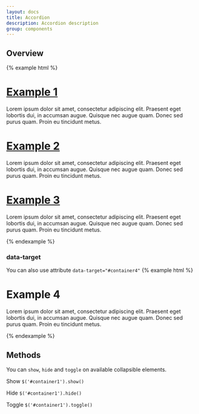 ```yaml
---
layout: docs
title: Accordion
description: Accordion description
group: components
---
```

## Overview ##
{% example html %}
<div id="accordionExample">
   <div id="heading1">
      <h1 class="env-text">
         <a href="#container1" data-env-accordion aria-controls="container1">
            Example 1
         </a>
      </h1>
   </div>
   <div id="container1" class="env-accordion env-accordion--show" aria-expanded="true" aria-labelledby="heading1" data-parent="#accordionExample">
      <p class="env-text">Lorem ipsum dolor sit amet, consectetur adipiscing elit. Praesent eget lobortis dui, in accumsan augue. Quisque nec augue quam. Donec sed purus quam. Proin eu tincidunt metus.</p>
   </div>

   <div id="heading2">
      <h1 class="env-text">
         <a href="#container2" data-env-accordion aria-controls="container2">
            Example 2
         </a>
      </h1>
   </div>
   <div id="container2" class="env-accordion" aria-expanded="false" aria-labelledby="heading2" data-parent="#accordionExample">
      <p class="env-text">Lorem ipsum dolor sit amet, consectetur adipiscing elit. Praesent eget lobortis dui, in accumsan augue. Quisque nec augue quam. Donec sed purus quam. Proin eu tincidunt metus.</p>
   </div>

   <div id="heading3">
      <h1 class="env-text">
         <a href="#container3" data-env-accordion aria-controls="container3">
            Example 3
         </a>
      </h1>
   </div>
   <div id="container3" class="env-accordion" aria-expanded="false" aria-labelledby="heading3" data-parent="#accordionExample">
      <p class="env-text">Lorem ipsum dolor sit amet, consectetur adipiscing elit. Praesent eget lobortis dui, in accumsan augue. Quisque nec augue quam. Donec sed purus quam. Proin eu tincidunt metus.</p>
   </div>
</div>

{% endexample %}

### data-target ###
You can also use attribute `data-target="#container4"`
{% example html %}
<div id="accordionExample2">
   <div id="heading4">
      <h1 class="env-text">
         <a data-target="#container4" data-env-accordion aria-controls="container4">
            Example 4
         </a>
      </h1>
   </div>
   <div id="container4" class="env-accordion env-accordion--show" aria-expanded="true" aria-labelledby="heading4" data-parent="#accordionExample2">
      <p class="env-text">Lorem ipsum dolor sit amet, consectetur adipiscing elit. Praesent eget lobortis dui, in accumsan augue. Quisque nec augue quam. Donec sed purus quam. Proin eu tincidunt metus.</p>
   </div>
</div>

{% endexample %}
## Methods ##
You can `show`, `hide` and `toggle` on available collapsible elements.

Show
`$('#container1').show()`

Hide
`$('#container1').hide()`

Toggle
`$('#container1').toggle()`